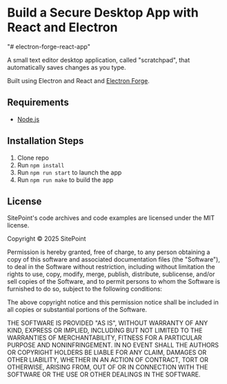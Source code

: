 # Build a Secure Desktop App with React and Electron
"# electron-forge-react-app" 

A small text editor desktop application, called "scratchpad", that automatically saves changes as you type.

Built using Electron and React and [Electron Forge](https://www.electronforge.io/).

## Requirements

* [Node.js](http://nodejs.org/)

## Installation Steps

1. Clone repo
2. Run `npm install`
3. Run `npm run start` to launch the app
4. Run `npm run make` to build the app

## License

SitePoint's code archives and code examples are licensed under the MIT license.

Copyright © 2025 SitePoint

Permission is hereby granted, free of charge, to any person obtaining a copy of this software and associated documentation files (the "Software"), to deal in the Software without restriction, including without limitation the rights to use, copy, modify, merge, publish, distribute, sublicense, and/or sell copies of the Software, and to permit persons to whom the Software is furnished to do so, subject to the following conditions:

The above copyright notice and this permission notice shall be included in all copies or substantial portions of the Software.

THE SOFTWARE IS PROVIDED "AS IS", WITHOUT WARRANTY OF ANY KIND, EXPRESS OR IMPLIED, INCLUDING BUT NOT LIMITED TO THE WARRANTIES OF MERCHANTABILITY, FITNESS FOR A PARTICULAR PURPOSE AND NONINFRINGEMENT. IN NO EVENT SHALL THE AUTHORS OR COPYRIGHT HOLDERS BE LIABLE FOR ANY CLAIM, DAMAGES OR OTHER LIABILITY, WHETHER IN AN ACTION OF CONTRACT, TORT OR OTHERWISE, ARISING FROM, OUT OF OR IN CONNECTION WITH THE SOFTWARE OR THE USE OR OTHER DEALINGS IN THE SOFTWARE.